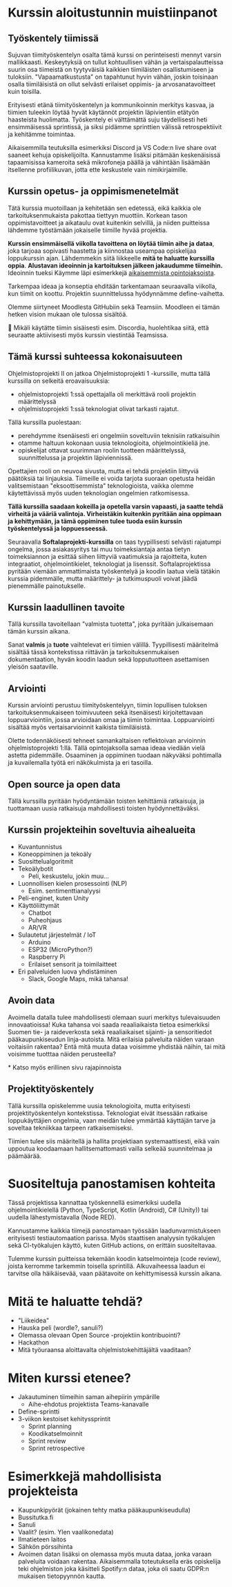 # Kurssin aloitustunnin muistiinpanot

## Työskentely tiimissä

Sujuvan tiimityöskentelyn osalta tämä kurssi on perinteisesti mennyt varsin mallikkaasti. Keskeytyksiä on tullut kohtuullisen vähän ja vertaispalautteissa suurin osa tiimeistä on tyytyväisiä kaikkien tiimiläisten osallistumiseen ja tuloksiin. "Vapaamatkustusta" on tapahtunut hyvin vähän, joskin toisinaan osalla tiimiläisistä on ollut selvästi erilaiset oppimis- ja arvosanatavoitteet kuin toisilla.

Erityisesti etänä tiimityöskentelyn ja kommunikoinnin merkitys kasvaa, ja tiimien tuleekin löytää hyvät käytännöt projektin läpivientiin etätyön haasteista huolimatta. Työskentely ei välttämättä suju täydellisesti heti ensimmäisessä sprintissä, ja siksi pidämme sprinttien välissä retrospektiivit ja kehitämme toimintaa.

Aikaisemmilla teutuksilla esimerkiksi Discord ja VS Code:n live share ovat saaneet kehuja opiskelijoilta. Kannustamme lisäksi pitämään keskenäisissä tapaamisissa kameroita sekä mikrofoneja päällä ja vähintään lisäämään itsellenne profiilikuvan, jotta ette keskustele vain nimikirjaimille.


## Kurssin opetus- ja oppimismenetelmät

Tätä kurssia muotoillaan ja kehitetään sen edetessä, eikä kaikkia ole tarkoituksenmukaista pakottaa tiettyyn muottiin. Korkean tason oppimistavoitteet ja aikataulu ovat kuitenkin selvillä, ja niiden puitteissa lähdemme työstämään jokaiselle tiimille hyvää projektia.

**Kurssin ensimmäisellä viikolla tavoittena on löytää tiimin aihe ja dataa**, joka tarjoaa sopivasti haastetta ja kiinnostaa useampaa opiskelijaa loppukurssin ajan. Lähdemmekin siitä liikkeelle **mitä te haluatte kurssilla oppia**. **Alustavan ideoinnin ja kartoituksen jälkeen jakaudumme tiimeihin.** Ideoinnin tueksi Käymme läpi esimerkkejä [aikaisemmista opintojaksoista](./aiempia-projekteja.md).

Tarkempaa ideaa ja konseptia ehditään tarkentamaan seuraavalla viikolla, kun tiimit on koottu. Projektin suunnittelussa hyödynnämme define-vaihetta.

Olemme siirtyneet Moodlesta GitHubiin sekä Teamsiin. Moodleen ei tämän hetken vision mukaan ole tulossa sisältöä.

📣 Mikäli käytätte tiimin sisäisesti esim. Discordia, huolehtikaa siitä, että seuraatte aktiivisesti myös kurssin viestintää Teamsissa.


## Tämä kurssi suhteessa kokonaisuuteen

Ohjelmistoprojekti II on jatkoa Ohjelmistoprojekti 1 -kurssille, mutta tällä kurssilla on selkeitä eroavaisuuksia:

* ohjelmistoprojekti 1:ssä opettajalla oli merkittävä rooli projektin määrittelyssä
* ohjelmistoprojekti 1:ssä teknologiat olivat tarkasti rajatut.

Tällä kurssilla puolestaan:

* perehdymme itsenäisesti eri ongelmiin soveltuviin teknisiin ratkaisuihin
* otamme haltuun kokonaan uusia teknologioita, ohjelmointikieliä jne.
* opiskelijat ottavat suurimman roolin tuotteen määrittelyssä, suunnittelussa ja projektin läpiviennissä.

Opettajien rooli on neuvoa sivusta, mutta ei tehdä projektiin liittyviä päätöksiä tai linjauksia. Tiimeille ei voida tarjota suoraan opetusta heidän valitsemistaan "eksoottisemmista" teknologioista, vaikka olemme käytettävissä myös uuden teknologian ongelmien ratkomisessa.

**Tällä kurssilla saadaan kokeilla ja opetella varsin vapaasti, ja saatte tehdä virheitä ja vääriä valintoja. Virheistäkin kuitenkin pyritään aina oppimaan ja kehittymään, ja tämä oppiminen tulee tuoda esiin kurssin työskentelyssä ja loppuesseessä.**


Seuraavalla **Softalaprojekti-kurssilla** on taas tyypillisesti selvästi rajatumpi ongelma, jossa asiakasyritys tai muu toimeksiantaja antaa tietyn toimeksiannon ja esittää siihen liittyviä vaatimuksia ja rajoitteita, kuten integraatiot, ohjelmointikielet, teknologiat ja lisenssit. Softalaprojektissa pyritään viemään ammattimaista työskentelyä ja koodin laatua vielä tätäkin kurssia pidemmälle, mutta määrittely- ja tutkimuspuoli voivat jäädä pienemmälle painotukselle.


## Kurssin laadullinen tavoite

Tällä kurssilla tavoitellaan "valmista tuotetta", joka pyritään julkaisemaan tämän kurssin aikana.

Sanat **valmis** ja **tuote** vaihtelevat eri tiimien välillä. Tyypillisesti määritelmä sisältää tässä kontekstissa riittävän ja tarkoituksenmukaisen dokumentaation, hyvän koodin laadun sekä lopputuotteen asettamisen yleisön saataville.


## Arviointi

Kurssin arviointi perustuu tiimityöskentelyyn, tiimin lopullisen tuloksen tarkoituksenmukaiseen toimivuuteen sekä itsenäisesti kirjoitettavaan loppuarviointiin, jossa arvioidaan omaa ja tiimin toimintaa. Loppuarviointi sisältää myös vertaisarvioinnit kaikista tiimiläisistä.

Olette todennäköisesti tehneet samankaltaisen reflektoivan arvioinnin ohjelmistoprojekti 1:llä. Tällä opintojaksolla samaa ideaa viedään vielä astetta pidemmälle. Osaaminen ja oppiminen tuodaan näkyväksi pohtimalla ja kuvailemalla työtä eri näkökulmista ja eri tasoilla.


## Open source ja open data

Tällä kurssilla pyritään hyödyntämään toisten kehittämiä ratkaisuja, ja tuottamaan uusia ratkaisuja mahdollisesti toisten hyödynnettäväksi.


## Kurssin projekteihin soveltuvia aihealueita

* Kuvantunnistus
* Koneoppiminen ja tekoäly
* Suosittelualgoritmit
* Tekoälybotit
    * Peli, keskustelu, jokin muu...
* Luonnollisen kielen prosessointi (NLP)
    * Esim. sentimenttianalyysi
* Peli-enginet, kuten Unity
* Käyttöliittymät
    * Chatbot
    * Puheohjaus
    * AR/VR
* Sulautetut järjestelmät / IoT
    * Arduino
    * ESP32 (MicroPython?)
    * Raspberry Pi
    * Erilaiset sensorit ja toimilaitteet
* Eri palveluiden luova yhdistäminen
    * Slack, Google Maps, mikä tahansa!


## Avoin data

Avoimella datalla tulee mahdollisesti olemaan suuri merkitys tulevaisuuden innovaatioissa! Kuka tahansa voi saada reaaliaikaista tietoa esimerkiksi Suomen tie- ja raideverkosta sekä reaaliaikaiset sijainti- ja sensoritiedot pääkaupunkiseudun linja-autoista. Mitä erilaisia palveluita näiden varaan voitaisiin rakentaa? Entä mitä muuta dataa voisimme yhdistää näihin, tai mitä voisimme tuotttaa näiden perusteella?

\* Katso myös erillinen sivu rajapinnoista


## Projektityöskentely

Tällä kurssilla opiskelemme uusia teknologioita, mutta erityisesti projektityöskentelyn kontekstissa. Teknologiat eivät itsessään ratkaise loppukäyttäjien ongelmia, vaan meidän tulee ymmärtää käyttäjän tarve ja soveltaa tekniikkaa tarpeen ratkaisemiseksi.

Tiimien tulee siis määritellä ja hallita projektiaan systemaattisesti, eikä vain uppoutua koodaamaan hallitsemattomasti vailla selkeää suunnitelmaa ja päämäärää.


# Suositeltuja panostamisen kohteita

Tässä projektissa kannattaa työskennellä esimerkiksi uudella ohjelmointikielellä (Python, TypeScript, Kotlin (Android), C# (Unity)) tai uudella lähestymistavalla (Node RED).

Kannustamme kaikkia tiimejä panostamaan työssään laadunvarmistukseen erityisesti testiautomaation parissa. Myös staattisen analyysin työkalujen sekä CI-työkalujen käyttö, kuten GitHub actions, on erittäin suositeltavaa.

Tulemme kurssin puitteissa tekemään koodin katselmointeja (code review), joista kerromme tarkemmin toisella sprintillä. Alkuvaiheessa laadun ei tarvitse olla häikäisevää, vaan päätavoite on kehittymisessä kurssin aikana.


# Mitä te haluatte tehdä?

* "Liikeidea"
* Hauska peli (wordle?, sanuli?)
* Olemassa olevaan Open Source -projektiin kontribuointi?
* Hackathon
* Mitä työuraansa aloittavalta ohjelmistokehittäjältä vaaditaan?


# Miten kurssi etenee?

* Jakautuminen tiimeihin saman aihepiirin ympärille
    * Aihe-ehdotus projektista Teams-kanavalle
* Define-sprintti
* 3-viikon kestoiset kehityssprintit
    * Sprint planning
    * Koodikatselmoinnit
    * Sprint review
    * Sprint retrospective


# Esimerkkejä mahdollisista projekteista

* Kaupunkipyörät (jokainen tehty matka pääkaupunkiseudulla)
* Bussitutka.fi
* Sanuli
* Vaalit? (esim. Ylen vaalikonedata)
* Ilmatieteen laitos
* Sähkön pörssihinta
* Avoimen datan lisäksi on olemassa myös muuta dataa, jonka varaan palveluita voidaan rakentaa. Aikaisemmalla toteutuksella eräs opiskelija teki ohjelmiston joka käsitteli Spotify:n dataa, joka oli saatu GDPR:n mukaisen tietopyynnön kautta.

